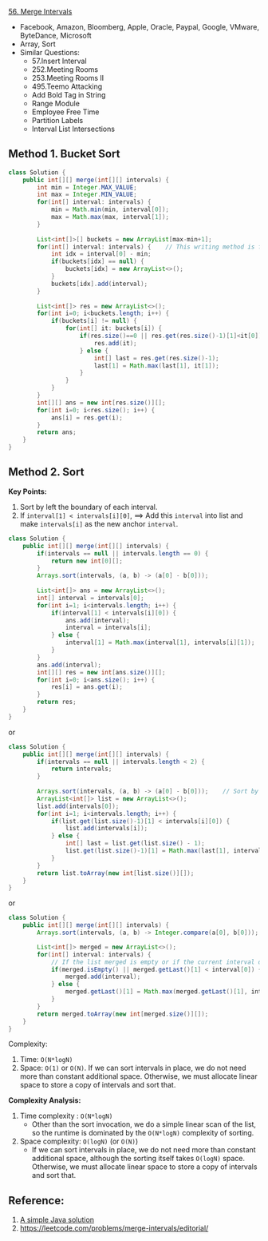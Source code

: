 [56. Merge Intervals](https://leetcode.com/problems/merge-intervals/)

* Facebook, Amazon, Bloomberg, Apple, Oracle, Paypal, Google, VMware, ByteDance, Microsoft
* Array, Sort
* Similar Questions:
    * 57.Insert Interval
    * 252.Meeting Rooms
    * 253.Meeting Rooms II
    * 495.Teemo Attacking
    * Add Bold Tag in String
    * Range Module
    * Employee Free Time
    * Partition Labels
    * Interval List Intersections


## Method 1. Bucket Sort
```java
class Solution {
    public int[][] merge(int[][] intervals) {
        int min = Integer.MAX_VALUE;
        int max = Integer.MIN_VALUE;
        for(int[] interval: intervals) {
            min = Math.min(min, interval[0]);
            max = Math.max(max, interval[1]);
        }
        
        List<int[]>[] buckets = new ArrayList[max-min+1];
        for(int[] interval: intervals) {    // This writing method is faster
            int idx = interval[0] - min;
            if(buckets[idx] == null) {
                buckets[idx] = new ArrayList<>();
            }
            buckets[idx].add(interval);
        }
        
        List<int[]> res = new ArrayList<>();
        for(int i=0; i<buckets.length; i++) {
            if(buckets[i] != null) {
                for(int[] it: buckets[i]) {
                    if(res.size()==0 || res.get(res.size()-1)[1]<it[0]) {
                        res.add(it);
                    } else {
                        int[] last = res.get(res.size()-1);
                        last[1] = Math.max(last[1], it[1]);
                    }
                }
            }
        }
        int[][] ans = new int[res.size()][];
        for(int i=0; i<res.size(); i++) {
            ans[i] = res.get(i);
        }
        return ans;
    }
}
```


## Method 2. Sort
**Key Points:**
1. Sort by left the boundary of each interval.
2. If `interval[1] < intervals[i][0]`, ==> Add this `interval` into list and make `intervals[i]` as the new anchor `interval`.
```java
class Solution {
    public int[][] merge(int[][] intervals) {
        if(intervals == null || intervals.length == 0) {
            return new int[0][];
        }
        Arrays.sort(intervals, (a, b) -> (a[0] - b[0]));
        
        List<int[]> ans = new ArrayList<>();
        int[] interval = intervals[0];
        for(int i=1; i<intervals.length; i++) {
            if(interval[1] < intervals[i][0]) {
                ans.add(interval);
                interval = intervals[i];
            } else {
                interval[1] = Math.max(interval[1], intervals[i][1]);
            }
        }
        ans.add(interval);
        int[][] res = new int[ans.size()][];
        for(int i=0; i<ans.size(); i++) {
            res[i] = ans.get(i);
        }
        return res;
    }
}
```

or 

```java
class Solution {
    public int[][] merge(int[][] intervals) {
        if(intervals == null || intervals.length < 2) {
            return intervals;
        }
        
        Arrays.sort(intervals, (a, b) -> (a[0] - b[0]));    // Sort by start time
        ArrayList<int[]> list = new ArrayList<>();
        list.add(intervals[0]);
        for(int i=1; i<intervals.length; i++) {
            if(list.get(list.size()-1)[1] < intervals[i][0]) {
                list.add(intervals[i]);
            } else {
                int[] last = list.get(list.size() - 1);
                list.get(list.size()-1)[1] = Math.max(last[1], intervals[i][1]);
            }
        }
        return list.toArray(new int[list.size()][]);
    }
}
```

or 

```Java
class Solution {
    public int[][] merge(int[][] intervals) {
        Arrays.sort(intervals, (a, b) -> Integer.compare(a[0], b[0]));

        List<int[]> merged = new ArrayList<>();
        for(int[] interval: intervals) {
            // If the list merged is empty or if the current interval doesn't have overlap with the previous, simple append it
            if(merged.isEmpty() || merged.getLast()[1] < interval[0]) {
                merged.add(interval);
            } else {
                merged.getLast()[1] = Math.max(merged.getLast()[1], interval[1]);
            }
        }
        return merged.toArray(new int[merged.size()][]);
    }
}
```

Complexity:
1. Time: `O(N*logN)`
2. Space: `O(1)` or `O(N)`. If we can sort intervals in place, we do not need more than constant additional space. Otherwise, we must allocate linear space to store a copy of intervals and sort that.

**Complexity Analysis:**
1. Time complexity : `O(N*logN)`
    * Other than the sort invocation, we do a simple linear scan of the list, so the runtime is dominated by the `O(N*logN)` complexity of sorting.
2. Space complexity: `O(log⁡N)` (or `O(N)`)
    * If we can sort intervals in place, we do not need more than constant additional space, although the sorting itself takes `O(logN)` space. Otherwise, we must allocate linear space to store a copy of intervals and sort that.


## Reference:
1. [A simple Java solution](https://leetcode.com/problems/merge-intervals/discuss/21222/A-simple-Java-solution)
2. https://leetcode.com/problems/merge-intervals/editorial/
